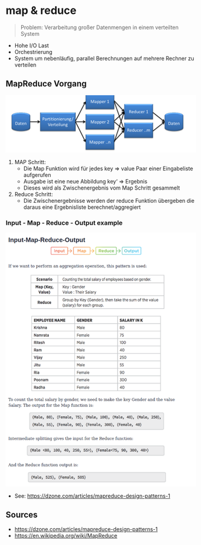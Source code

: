 # map & reduce

> Problem: Verarbeitung großer Datenmengen in einem verteilten System

- Hohe I/O Last
- Orchestrierung
- System um nebenläufig, parallel Berechnungen auf mehrere Rechner zu verteilen

## MapReduce Vorgang

![](./attachments/mapReduce.png)

1. MAP Schritt:
   - Die Map Funktion wird für jedes key => value Paar einer Eingabeliste aufgerufen
   - Ausgabe ist eine neue Abbildung key‘ => Ergebnis
   - Dieses wird als Zwischenergebnis vom Map Schritt gesammelt
2. Reduce Schritt:
   - Die Zwischenergebnisse werden der reduce Funktion übergeben die daraus eine Ergebnisliste berechnet/aggregiert

### Input - Map - Reduce - Output example

![](./attachments/map-reduce-example.png)

- See: <https://dzone.com/articles/mapreduce-design-patterns-1>

## Sources

- <https://dzone.com/articles/mapreduce-design-patterns-1>
- <https://en.wikipedia.org/wiki/MapReduce>
